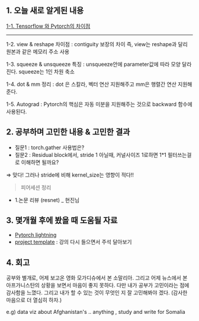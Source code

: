 ## 1. 오늘 새로 알게된 내용

[1-1. Tensorflow 와 Pytorch의 차이점 ](https://www.notion.so/2d27b695548a4ae9a2b04470b8d3a344)

---

1-2. view & reshape 차이점 : contiguity 보장의 차이 즉, view는 reshape과 달리 원본과 같은 메모리 주소 사용

1-3. squeeze & unsqueeze 특징  : unsqueeze안에 parameter값에 따라 모양 달라진다. squeeze는 1인 차원 축소

1-4. dot & mm 정리 : dot 은 스칼라, 벡터 연산 지원해주고 mm은 행렬간 연산 지원해준다. 

1-5. Autograd : Pytorch의 핵심은 자동 미분을 지원해주는 것으로 backward 함수에 사용된다.

## 2. 공부하며 고민한 내용 & 고민한 결과

- 질문1 : torch.gather 사용법은?
- 질문2 : Residual block에서, stride 1 아닐때, 커널사이즈 1로하면 1*1 필터쓰는걸로 이해하면 될까요?

⇒ 맞다! 그러나 stride에 비해 kernel_size는 영향이 적다!! 

> 피어세션 정리

- 1.논문 리뷰 (resnet) _ 현진님

## 3. 몇개월 후에 봤을 때 도움될 자료

- [Pytorch lightning](https://github.com/davinnovation/pytorch-boilerplate)
- [project template](https://colab.research.google.com/drive/1n2Om-Ezjip7yWKo-7mqHlwfzH9Tu85od) : 강의 다시 들으면서 주석 달아보기

## 4. 회고

공부와 별개로, 어제 보고온 영화 모가디슈에서 본 소말리아. 그리고 어제 뉴스에서 본 아프가니스탄의 상황을 보면서 마음이 좋지 못하다. 다만 내가 공부가 고민이라는 점에 감사함을 느꼈다. 그리고 내가 할 수 있는 것이 무엇인 지 잘 고민해봐야 겠다. (감사한 마음으로 더 열심히 하자.)

e.g) data viz about Afghanistan's .. anything , study and write for Somalia
